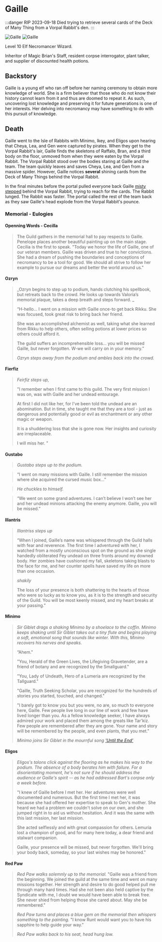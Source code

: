 # Gaille

:::danger RIP 2023-09-18
Died trying to retrieve several cards of the Deck of Many Thing from a Vorpal Rabbit's den.
:::

![Gaille](/img/players/Gaille.png#gh-light-mode-only)
![Gaille](/img/players/Gaille_undead.png#gh-dark-mode-only)

Level 10 Elf Necromancer Wizard.

Inheritor of Magic Brian's Staff, resident corpse interrogator, plant talker, and supplier of discounted health potions.

## Backstory

Gaille is a young elf who ran off before her naming ceremony to obtain more knowledge of world. She is a firm believer that those who do not know their history cannot learn from it and thus are doomed to repeat it. As such, uncovering lost knowledge and preserving it for future generations is one of her interests. Her delving into necromancy may have something to do with this pursuit of knowledge.

## Death

Gaille went to the Isle of Rabbits with Minimo, Ikey, and Eligos upon hearing that Cheya, Lea, and Gen were captured by pirates. When they get to the Vorpal Rabbit's lair, Gaille finds the skeletons of Raffalo, Bran, and a third body on the floor, unmoved from when they were eaten by the Vorpal Rabbit. The Vorpal Rabbit stood over the bodies staring at Gaille and the team. The team quickly leaves and saves Cheya, Lea, and Gen from a massive spider. However, Gaille notices **several** shining cards from the Deck of Many Things behind the Vorpal Rabbit.

In the final minutes before the portal pulled everyone back Gaille [misty stepped](https://www.dndbeyond.com/spells/misty-step) behind the Vorpal Rabbit, trying to reach for the cards. The Rabbit lunged. The Rabbit was faster. The portal called the rest of the team back as they saw Gaille's head explode from the Vorpal Rabbit's pounce.

### Memorial - Eulogies

#### Openning Words - Cecilla

> The Guild gathers in the memorial hall to pay respects to Gaille. Penelope places another beautiful painting up on the main stage. Cecilia is the first to speak. "Today we honor the life of Gaille, one of our veteran members. Gaille was driven and true to her convictions. She had a dream of pushing the boundaries and conceptions of necromancy to be a tool for good. We should all strive to follow her example to pursue our dreams and better the world around us."

#### Ozryn

> _Ozryn begins to step up to podium, hands clutching his spellbook, but retreats back to the crowd. He looks up towards Valoria’s memorial plaque, takes a deep breath and steps forward. _
>
> “H-hello… I went on a mission with Gaille once-to get back Rikku. She was focused, took great risk to bring back her friend.
>
> She was an accomplished alchemist as well, taking what she learned from Rikku to help others, often selling potions at lower prices so others could afford it.
>
> The guild suffers an incomprehensible loss… you will be missed Gaille, but never forgotten. W-we will carry on in your memory.”
>
> _Ozryn steps away from the podium and ambles back into the crowd._

#### Fierfiz

> _Feirfiz steps up,_
>
> "I remember when I first came to this guild. The very first mission I was on, was with Gaille and her undead entourage.
>
> At first I did not like her, for I've been told the undead are an abomination. But in time, she taught me that they are a tool - just as dangerous and potentially good or evil as enchantment or any other magic or weapon.
>
> It is a shuddering loss that she is gone now. Her insights and curiosity are irreplaceable.
>
> I will miss her. "

#### Gustabo

> _Gustabo steps up to the podium._

> “I went on many missions with Gaille. I still remember the mission where she acquired the cursed music box…”

> _He chuckles to himself._

> “We went on some grand adventures. I can’t believe I won’t see her and her undead minions attacking the enemy anymore. Gaille, you will be missed.”

#### Illantris

> _Illantriss steps up_
>
> “When I joined, Gaille’s name was whispered through the Guild halls with fear and reverence. The first time I adventured with her, I watched from a mostly unconscious spot on the ground as she single handedly obliterated Fey undead on three fronts around my downed body. Her zombies have cushioned my fall, skeletons taking blasts to the face for me, and her counter spells have saved my life on more than one occasion.
>
> _shakily_
>
> The loss of your presence is both shattering to the hearts of those who were so lucky as to know you, as it is to the strength and security of the Guild. You will be most keenly missed, and my heart breaks at your passing.”

#### Minimo

> _Sir Giblet drags a shaking Minimo by a shoelace to the coffin. Minimo keeps shaking until Sir Giblet takes out a tiny flute and begins playing a soft, emotional song that sounds like winter. With this, Minimo recovers his nerves and speaks._
>
> “Ahem."
>
> "You, Herald of the Green Lives, the Lifegiving Gravetender, are a friend of botany and are recognized by the Smallguard."
>
> "You, Lady of Undeath, Hero of a Lumeria are recognized by the Tallguard."
>
> "Gaille, Truth Seeking Scholar, you are recognized for the hundreds of stories you started, touched, and changed."
>
> "I barely got to know you but you were, no are, so much to everyone here, Gaille. Few people live long in our line of work and few have lived longer than you. As a fellow knowledge seeker, I have always admired your work and placed them among the greats like Tar'kiz. Few people are remembered after they are gone. Your name and story will be remembered by the people, and even plants, that you met."
>
> _Minimo joins Sir Giblet in the mournful song ['Until the End'](https://www.youtube.com/watch?v=LF21VOQvzEs&ab_channel=Vindsvept%2Cfantasymusic)_

#### Eligos

> _Eligos's talons click against the flooring as he makes his way to the podium. The absence of a body berates him with failure. For a disorientating moment, he's not sure if he should address the audience or Gaille's spirit -- as he had addressed Bart's corpse only a week before._
>
> "I knew of Gaille before I met her. Her adventures were well documented and numerous. But the first time I met her, it was because she had offered her expertise to speak to Gen's mother. She heard we had a problem we couldn't solve on our own, and she jumped right in to aid us without hesitation. And it was the same with this last mission, her last mission.
>
> She acted selflessly and with great compassion for others. Lemuria lost a champion of good, and for many here today, a dear friend and stalwart companion.
>
> Gaille, your presence will be missed, but never forgotten. We'll bring your body back, someday, so your last wishes may be honored."

#### Red Paw

> _Red Paw walks solemnly up to the memorial._ "Gaille was a friend from the beginning. We joined the guild at the same time and went on many missions together. Her strength and desire to do good helped pull me through many hard times. Had she not been also held captive by the Syndicate with me, I doubt we would have been able to break free. She never shied from helping those she cared about. May she be remembered."
>
> _Red Paw turns and places a blue gem on the memorial then whispers something to the painting._
> "I know Runt would want you to have his sapphire to help guide your way."
>
> _Red Paw walks back to his seat, head hung low._
